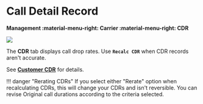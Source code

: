 # Call Detail Record

**Management :material-menu-right: Carrier :material-menu-right: CDR**

<img src= "/carrier/img/carriercdr.png">

The **CDR** tab displays call drop rates. Use **`Recalc CDR`** when CDR records aren't accurate.

See [**Customer CDR**](https://docs.connexcs.com/customer/cdr/#recalculate-call-detail-record) for details.

!!! danger "Rerating CDRs"
    If you select either "Rerate" option when recalculating CDRs, this will change your CDRs and isn't reversible. You can revise Original call durations according to the criteria selected.
